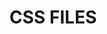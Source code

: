 <h1> CSS FILES</h1>
<pThis is consists my css topics with coded divided into 7 levels and also completed One CSS Project on e commerce website MYNTRA</p> 
 
